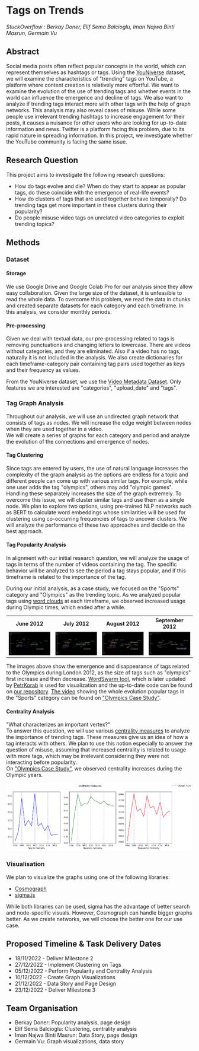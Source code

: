 # Tags on Trends

*StuckOverflow : Berkay Doner, Elif Sema Balcioglu, Iman Najwa Binti Masrun, Germain Vu*

## Abstract 
  
Social media posts often reflect popular concepts in the world, which can represent themselves as hashtags or tags. Using the [YouNiverse](https://zenodo.org/record/4650046#.Y3gE2nbMJPY) dataset, we will examine the characteristics of "trending" tags on YouTube, a platform where content creation is relatively more effortful. We want to examine the evolution of the use of trending tags and whether events in the world can influence the emergence and decline of tags. We also want to analyze if trending tags interact more with other tags with the help of graph networks. This analysis may also reveal cases of misuse. While some people use irrelevant trending hashtags to increase engagement for their posts, it causes a nuisance for other users who are looking for up-to-date information and news. Twitter is a platform facing this problem, due to its rapid nature in spreading information. In this project, we investigate whether the YouTube community is facing the same issue.

## Research Question
This project aims to investigate the following research questions:

* How do tags evolve and die? When do they start to appear as popular tags, do these coincide with the emergence of real-life events? 
* How do clusters of tags that are used together behave temporally? Do trending tags get more important in these clusters during their popularity?
* Do people misuse video tags on unrelated video categories to exploit trending topics?   

## Methods

### Dataset
#### Storage

We use Google Drive and Google Colab Pro for our analysis since they allow easy collaboration. Given the large size of the dataset, it is unfeasible to read the whole data. To overcome this problem, we read the data in chunks and created separate datasets for each category and each timeframe. In this analysis, we consider monthly periods.

#### Pre-processing

Given we deal with textual data, our pre-processing related to tags is removing punctuations and changing letters to lowercase. There are videos without categories, and they are eliminated. Also if a video has no tags, naturally it is not included in the analysis. We also create dictionaries for each timeframe-category pair containing tag pairs used together as keys and their frequency as values.

From the YouNiverse dataset, we use the [Video Metadata Dataset](https://github.com/epfl-dlab/YouNiverse#video-metadata). Only features we are interested are "categories", "upload_date" and "tags".  

### Tag Graph Analysis

Throughout our analysis, we will use an undirected graph network that consists of tags as nodes. We will increase the edge weight between nodes when they are used together in a video.  
We will create a series of graphs for each category and period and analyze the evolution of the connections and emergence of nodes.

#### Tag Clustering

Since tags are entered by users, the use of natural language increases the complexity of the graph analysis as the options are endless for a topic and different people can come up with various similar tags. For example, while one user adds the tag "olympics", others may add "olympic games". Handling these separately increases the size of the graph extremely. To overcome this issue, we will cluster similar tags and use them as a single node. We plan to explore two options, 
using pre-trained NLP networks such as BERT to calculate word embeddings whose similarities will be used for clustering 
using co-occurring frequencies of tags to uncover clusters. 
We will analyze the performance of these two approaches and decide on the best approach.

#### Tag Popularity Analysis

In alignment with our initial research question, we will analyze the usage of tags in terms of the number of videos containing the tag. The specific behavior will be analyzed to see the period a tag stays popular, and if this timeframe is related to the importance of the tag. 

During our initial analysis, as a case study, we focused on the "Sports" category and "Olympics" as the trending topic. 
As we analyzed popular tags using [word clouds](https://en.wikipedia.org/wiki/Tag_cloud) at each timeframe, we observed increased usage during Olympic times, which ended after a while. 


<table width="100%">
  <tr>
    <th>June 2012</th>
    <th>July 2012</th>
    <th>August 2012</th>
    <th>September 2012</th>
  </tr>
  <tr>
  <td width="25%">
      <img  src="https://raw.githubusercontent.com/epfl-ada/ada-2022-project-stuckoverflow/main/figures/june2012.png">
   </td>
  <td width="25%">
      <img  src="https://raw.githubusercontent.com/epfl-ada/ada-2022-project-stuckoverflow/main/figures/july2012.png">
   </td>
    <td width="25%">
      <img  src="https://raw.githubusercontent.com/epfl-ada/ada-2022-project-stuckoverflow/main/figures/august2012.png">
   </td>
    <td width="25%">
      <img  src="https://raw.githubusercontent.com/epfl-ada/ada-2022-project-stuckoverflow/main/figures/september2012.png">
   </td>
  </tr>
</table>
 
The images above show the emergence and disappearance of tags related to the Olympics during London 2012, as the size of tags such as "olympics" first increase and then decrease. [WordSwarm tool](https://github.com/thisIsMikeKane/WordSwarm), which is later updated by [PetrKorab](https://github.com/PetrKorab/Animated-Word-Cloud-in-Economics) is used for visualization and the up-to-date code can be found on [our repository](https://github.com/epfl-ada/ada-2022-project-stuckoverflow/tree/main/WordSwarm). [The video](https://drive.google.com/file/d/1-rYRuiiHMzSUtf9zgNV3TmrUluXinNv-/view?usp=share_link) showing the whole evolution popular tags in the "Sports" category can be found on ["Olympics Case Study"](https://github.com/epfl-ada/ada-2022-project-stuckoverflow/blob/main/Descriptive_Analysis.ipynb).

#### Centrality Analysis

"What characterizes an important vertex?"   
To answer this question, we will use various [centrality measures](https://en.wikipedia.org/wiki/Centrality) to analyze the importance of trending tags. These measures give us an idea of how a tag interacts with others. We plan to use this notion especially to answer the question of misuse, assuming that increased centrality is related to usage with more tags, which may be irrelevant considering they were not interacting before popularity.  
On ["Olympics Case Study"](https://github.com/epfl-ada/ada-2022-project-stuckoverflow/blob/main/Descriptive_Analysis.ipynb), we observed centrality increases during the Olympic years.

<p align="center">
  <img src="https://raw.githubusercontent.com/epfl-ada/ada-2022-project-stuckoverflow/main/figures/centrality.png">
</p>

### Visualisation

We plan to visualize the graphs using one of the following libraries:
- [Cosmograph](https://cosmograph.app/)
- [sigma.js](https://www.sigmajs.org/)  

While both libraries can be used, sigma has the advantage of better search and node-specific visuals. However, Cosmograph can handle bigger graphs better. As we create networks, we will choose the better one for our use case.

## Proposed Timeline & Task Delivery Dates
* 18/11/2022 - Deliver Milestone 2
* 27/12/2022 - Implement Clustering on Tags
* 05/12/2022 - Perform Popularity and Centrality Analysis
* 10/12/2022 - Create Graph Visualizations
* 21/12/2022 - Data Story and Page Design
* 23/12/2022 - Deliver Milestone 3

## Team Organisation 
- Berkay Doner: Popularity analysis, page design
- Elif Sema Balcioglu: Clustering, centrality analysis
- Iman Najwa Binti Masrun: Data Story, page design
- Germain Vu: Graph visualizations, data story
